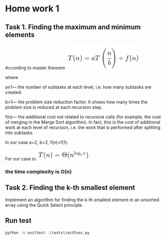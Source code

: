 # Home work 1

## Task 1. Finding the maximum and minimum elements
According to master theorem
![master theorem](/doc/image.png)

where

a≥1— the number of subtasks at each level, i.e. how many subtasks are created.

b>1— the problem size reduction factor. It shows how many times the problem size is reduced at each recursion step.

f(n)— the additional cost not related to recursive calls (for example, the cost of merging in the Merge Sort algorithm). In fact, this is the cost of additional work at each level of recursion, i.e. the work that is performed after splitting into subtasks.

In our case a=2, b=2, f(n)=f(1). 

For our case is:
![first case](/doc/image-1.png)

### the time complexity is O(n)

## Task 2. Finding the k-th smallest element
Implement an algorithm for finding the k-th smallest element in an unsorted array using the Quick Select principle.

## Run test
```bash
python -m unittest .\tests\testFunc.py
```